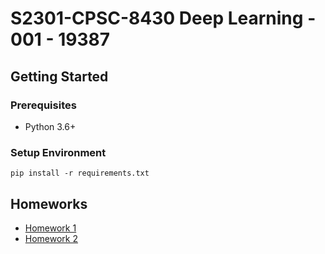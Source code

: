# S2301-CPSC-8430 Deep Learning - 001 - 19387

## Getting Started

### Prerequisites

- Python 3.6+

### Setup Environment

```shell
pip install -r requirements.txt
```

## Homeworks

- [Homework 1](hw1/README.md)
- [Homework 2](hw2/hw2_1/README.md)
